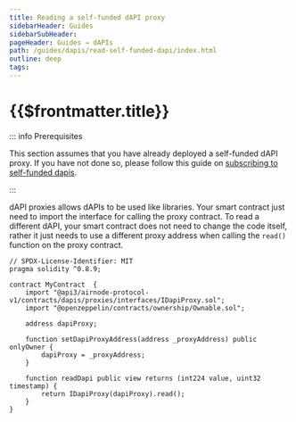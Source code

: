 ```yaml
---
title: Reading a self-funded dAPI proxy
sidebarHeader: Guides
sidebarSubHeader:
pageHeader: Guides → dAPIs
path: /guides/dapis/read-self-funded-dapi/index.html
outline: deep
tags:
---
```


<!-- https://blog.chain.link/smart-contract-call-another-smart-contract/ -->

<!-- https://medium.com/@blockchain101/calling-the-function-of-another-contract-in-solidity-f9edfa921f4c -->

<PageHeader/>

<SearchHighlight/>

# {{$frontmatter.title}}

::: info Prerequisites

This section assumes that you have already deployed a self-funded dAPI proxy. If
you have not done so, please follow this guide on
[subscribing to self-funded dapis](/guides/dapis/subscribing-self-funded-dapis/index.md).

:::

dAPI proxies allows dAPIs to be used like libraries. Your smart contract just
need to import the interface for calling the proxy contract. To read a different
dAPI, your smart contract does not need to change the code itself, rather it
just needs to use a different proxy address when calling the `read()` function
on the proxy contract.

```solidity
// SPDX-License-Identifier: MIT
pragma solidity ^0.8.9;

contract MyContract  {
    import "@api3/airnode-protocol-v1/contracts/dapis/proxies/interfaces/IDapiProxy.sol";
    import "@openzeppelin/contracts/ownership/Ownable.sol";

    address dapiProxy;

    function setDapiProxyAddress(address _proxyAddress) public onlyOwner {
        dapiProxy = _proxyAddress;
    }

    function readDapi public view returns (int224 value, uint32 timestamp) {
        return IDapiProxy(dapiProxy).read();
    }
}
```
